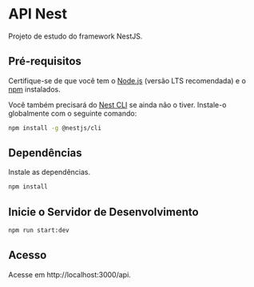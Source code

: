 # API Nest

Projeto de estudo do framework NestJS.

## Pré-requisitos

Certifique-se de que você tem o [Node.js](https://nodejs.org/) (versão LTS recomendada) e o [npm](https://www.npmjs.com/) instalados. 

Você também precisará do [Nest CLI](https://docs.nestjs.com/cli/overview) se ainda não o tiver. Instale-o globalmente com o seguinte comando:

```bash
npm install -g @nestjs/cli
```

## Dependências 
Instale as dependências.

```bash
npm install
```

## Inicie o Servidor de Desenvolvimento

```bash
npm run start:dev
```

## Acesso

Acesse em http://localhost:3000/api.
